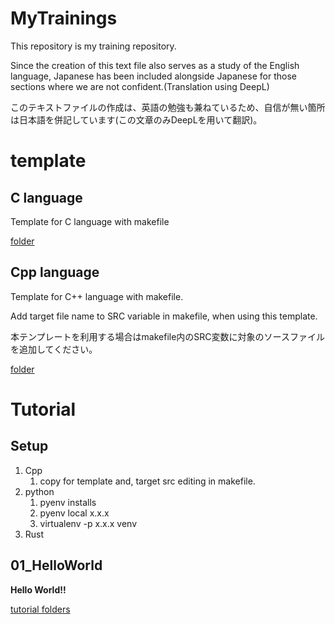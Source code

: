 # MyTrainings
This repository is my training repository.

Since the creation of this text file also serves as a study of the English language, Japanese has been included alongside Japanese for those sections where we are not confident.(Translation using DeepL)

このテキストファイルの作成は、英語の勉強も兼ねているため、自信が無い箇所は日本語を併記しています(この文章のみDeepLを用いて翻訳)。

# template

## C language

Template for C language with makefile

[folder](template/c)

## Cpp language

Template for C++ language with makefile.

Add target file name to SRC variable in makefile, when using this template.

本テンプレートを利用する場合はmakefile内のSRC変数に対象のソースファイルを追加してください。

[folder](template/cpp)

# Tutorial

## Setup

1. Cpp
    1. copy for template and, target src editing in makefile.
1. python
    1. pyenv installs
    1. pyenv local x.x.x
    1. virtualenv -p x.x.x venv
1. Rust

## 01_HelloWorld

**Hello World!!**

[tutorial folders](tutorial/01_HelloWorld)
